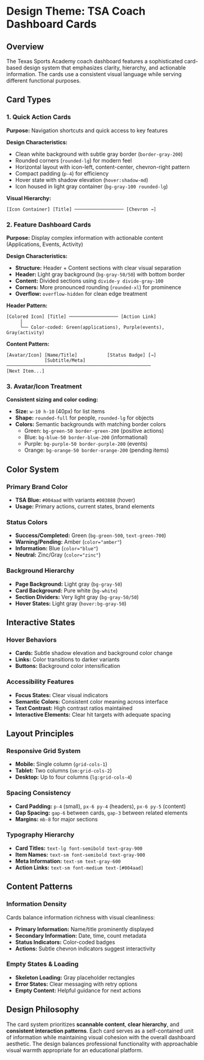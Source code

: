 # Design Theme: TSA Coach Dashboard Cards

## Overview
The Texas Sports Academy coach dashboard features a sophisticated card-based design system that emphasizes clarity, hierarchy, and actionable information. The cards use a consistent visual language while serving different functional purposes.

## Card Types

### 1. Quick Action Cards
**Purpose:** Navigation shortcuts and quick access to key features

**Design Characteristics:**
- Clean white background with subtle gray border (`border-gray-200`)
- Rounded corners (`rounded-lg`) for modern feel
- Horizontal layout with icon-left, content-center, chevron-right pattern
- Compact padding (`p-4`) for efficiency
- Hover state with shadow elevation (`hover:shadow-md`)
- Icon housed in light gray container (`bg-gray-100 rounded-lg`)

**Visual Hierarchy:**
```
[Icon Container] [Title] ────────────────── [Chevron →]
```

### 2. Feature Dashboard Cards
**Purpose:** Display complex information with actionable content (Applications, Events, Activity)

**Design Characteristics:**
- **Structure:** Header + Content sections with clear visual separation
- **Header:** Light gray background (`bg-gray-50/50`) with bottom border
- **Content:** Divided sections using `divide-y divide-gray-100`
- **Corners:** More pronounced rounding (`rounded-xl`) for prominence
- **Overflow:** `overflow-hidden` for clean edge treatment

**Header Pattern:**
```
[Colored Icon] [Title] ────────────────── [Action Link]
     │
     └── Color-coded: Green(applications), Purple(events), Gray(activity)
```

**Content Pattern:**
```
[Avatar/Icon] [Name/Title]           [Status Badge] [→]
              [Subtitle/Meta]
─────────────────────────────────────────────────────
[Next Item...]
```

### 3. Avatar/Icon Treatment
**Consistent sizing and color coding:**
- **Size:** `w-10 h-10` (40px) for list items
- **Shape:** `rounded-full` for people, `rounded-lg` for objects
- **Colors:** Semantic backgrounds with matching border colors
  - Green: `bg-green-50 border-green-200` (positive actions)
  - Blue: `bg-blue-50 border-blue-200` (informational)
  - Purple: `bg-purple-50 border-purple-200` (events)
  - Orange: `bg-orange-50 border-orange-200` (pending items)

## Color System

### Primary Brand Color
- **TSA Blue:** `#004aad` with variants `#003888` (hover)
- **Usage:** Primary actions, current states, brand elements

### Status Colors
- **Success/Completed:** Green (`bg-green-500`, `text-green-700`)
- **Warning/Pending:** Amber (`color="amber"`)
- **Information:** Blue (`color="blue"`)
- **Neutral:** Zinc/Gray (`color="zinc"`)

### Background Hierarchy
- **Page Background:** Light gray (`bg-gray-50`)
- **Card Background:** Pure white (`bg-white`)
- **Section Dividers:** Very light gray (`bg-gray-50/50`)
- **Hover States:** Light gray (`hover:bg-gray-50`)

## Interactive States

### Hover Behaviors
- **Cards:** Subtle shadow elevation and background color change
- **Links:** Color transitions to darker variants
- **Buttons:** Background color intensification

### Accessibility Features
- **Focus States:** Clear visual indicators
- **Semantic Colors:** Consistent color meaning across interface
- **Text Contrast:** High contrast ratios maintained
- **Interactive Elements:** Clear hit targets with adequate spacing

## Layout Principles

### Responsive Grid System
- **Mobile:** Single column (`grid-cols-1`)
- **Tablet:** Two columns (`sm:grid-cols-2`)
- **Desktop:** Up to four columns (`lg:grid-cols-4`)

### Spacing Consistency
- **Card Padding:** `p-4` (small), `px-6 py-4` (headers), `px-6 py-5` (content)
- **Gap Spacing:** `gap-6` between cards, `gap-3` between related elements
- **Margins:** `mb-8` for major sections

### Typography Hierarchy
- **Card Titles:** `text-lg font-semibold text-gray-900`
- **Item Names:** `text-sm font-semibold text-gray-900`
- **Meta Information:** `text-sm text-gray-600`
- **Action Links:** `text-sm font-medium text-[#004aad]`

## Content Patterns

### Information Density
Cards balance information richness with visual cleanliness:
- **Primary Information:** Name/title prominently displayed
- **Secondary Information:** Date, time, count metadata
- **Status Indicators:** Color-coded badges
- **Actions:** Subtle chevron indicators suggest interactivity

### Empty States & Loading
- **Skeleton Loading:** Gray placeholder rectangles
- **Error States:** Clear messaging with retry options
- **Empty Content:** Helpful guidance for next actions

## Design Philosophy
The card system prioritizes **scannable content**, **clear hierarchy**, and **consistent interaction patterns**. Each card serves as a self-contained unit of information while maintaining visual cohesion with the overall dashboard aesthetic. The design balances professional functionality with approachable visual warmth appropriate for an educational platform. 